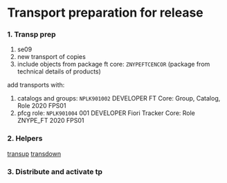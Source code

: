 # Transport preparation for release

### 1. Transp prep

1. se09
2. new transport of copies
3. include objects from package ft core: `ZNYPEFTCENCOR` (package from technical details of products)

add transports with:
1. catalogs and groups:     `NPLK901002`        DEVELOPER    FT Core: Group, Catalog, Role 2020 FPS01
2. pfcg role:               `NPLK901004` 001   DEVELOPER    Fiori Tracker Core: Role ZNYPE_FT 2020 FPS01

### 2. Helpers

[transup](/rel/transup.abap.txt)
[transdown](/rel/transdown.abap.txt)

### 3. Distribute and activate tp

